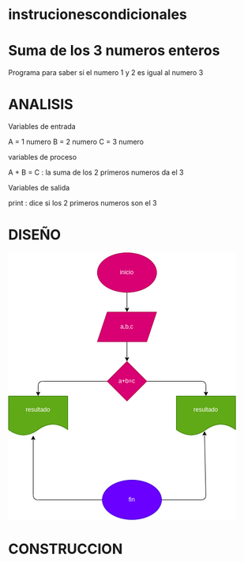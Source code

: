 # instrucionescondicionales

# Suma de los 3 numeros enteros
Programa para saber si el numero 1 y 2 es igual al numero 3

# ANALISIS

Variables de entrada 

A = 1 numero
B = 2 numero
C = 3 numero

variables de proceso

A + B = C : la suma de los 2 primeros numeros da el 3

Variables de salida

print : dice si los 2 primeros numeros son el 3

# DISEÑO

![Diagrama de flujo](diagrama.png "diagrama de flujo")

# CONSTRUCCION
